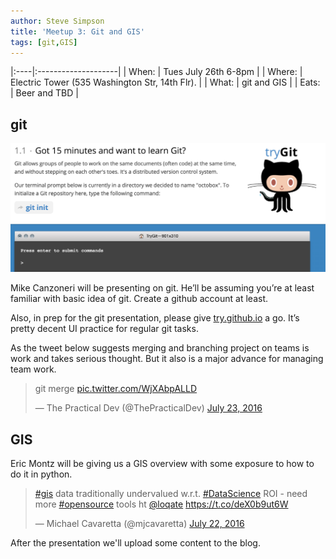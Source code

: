 ```yaml
---
author: Steve Simpson
title: 'Meetup 3: Git and GIS'
tags: [git,GIS]
---
```



|:----|:--------------------|
| When: | Tues July 26th 6-8pm |
| Where:  | Electric Tower  (535 Washington Str, 14th Flr). |
| What: | git and GIS |
| Eats: | Beer and TBD | 








## git

![](/images/try_github.png)

Mike Canzoneri will be presenting on git. He’ll be assuming you’re at least familiar with basic idea of git. Create a github account at least.



Also, in prep for the git presentation, please give [try.github.io](try.github.io) a go. It’s pretty decent UI practice for regular git tasks.

As the tweet below suggests merging and branching project on teams is work and takes serious thought. But it also is a major advance for managing team work.

<blockquote class="twitter-tweet" data-lang="en"><p lang="en" dir="ltr">git merge <a href="https://t.co/WjXAbpALLD">pic.twitter.com/WjXAbpALLD</a></p>&mdash; The Practical Dev (@ThePracticalDev) <a href="https://twitter.com/ThePracticalDev/status/756864968088256512">July 23, 2016</a></blockquote>

## GIS

Eric Montz will be giving us a GIS overview with some exposure to how to do it in python.




<blockquote class="twitter-tweet" data-lang="en"><p lang="en" dir="ltr"><a href="https://twitter.com/hashtag/gis?src=hash">#gis</a> data traditionally undervalued w.r.t. <a href="https://twitter.com/hashtag/DataScience?src=hash">#DataScience</a> ROI - need more <a href="https://twitter.com/hashtag/opensource?src=hash">#opensource</a> tools ht <a href="https://twitter.com/loqate">@loqate</a>  <a href="https://t.co/deX0b9ut6W">https://t.co/deX0b9ut6W</a></p>&mdash; Michael Cavaretta (@mjcavaretta) <a href="https://twitter.com/mjcavaretta/status/756511769103835136">July 22, 2016</a></blockquote>

After the presentation we'll upload some content to the blog.

<script async src="//platform.twitter.com/widgets.js" charset="utf-8"></script>